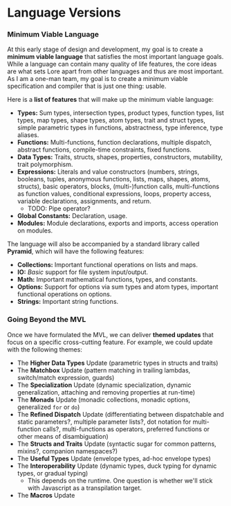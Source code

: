 # Language Versions

### Minimum Viable Language

At this early stage of design and development, my goal is to create a **minimum viable language** that satisfies the most important language goals. While a language can contain many quality of life features, the core ideas are what sets Lore apart from other languages and thus are most important. As I am a one-man team, my goal is to create a minimum viable specification and compiler that is just one thing: usable.

Here is a **list of features** that will make up the minimum viable language:

- **Types:** Sum types, intersection types, product types, function types, list types, map types, shape types, atom types, trait and struct types, simple parametric types in functions, abstractness, type inference, type aliases.
- **Functions:** Multi-functions, function declarations, multiple dispatch, abstract functions, compile-time constraints, fixed functions.
- **Data Types:** Traits, structs, shapes, properties, constructors, mutability, trait polymorphism.
- **Expressions:** Literals and value constructors (numbers, strings, booleans, tuples, anonymous functions, lists, maps, shapes, atoms, structs), basic operators, blocks, (multi-)function calls, multi-functions as function values, conditional expressions, loops, property access, variable declarations, assignments, and return.
  - TODO: Pipe operator?
- **Global Constants:** Declaration, usage.
- **Modules:** Module declarations, exports and imports, access operation on modules.

The language will also be accompanied by a standard library called **Pyramid**, which will have the following features:

- **Collections:** Important functional operations on lists and maps.
- **IO:** *Basic* support for file system input/output.
- **Math:** Important mathematical functions, types, and constants.
- **Options:** Support for options via sum types and atom types, important functional operations on options.
- **Strings:** Important string functions.


### Going Beyond the MVL

Once we have formulated the MVL, we can deliver **themed updates** that focus on a specific cross-cutting feature. For example, we could update with the following themes:

- The **Higher Data Types** Update (parametric types in structs and traits)
- The **Matchbox** Update (pattern matching in trailing lambdas, switch/match expression, guards)
- The **Specialization** Update (dynamic specialization, dynamic generalization, attaching and removing properties at run-time)
- The **Monads** Update (monadic collections, monadic options, generalized `for` or `do`)
- The **Refined Dispatch** Update (differentiating between dispatchable and static parameters?, multiple parameter lists?, dot notation for multi-function calls?, multi-functions as operators, preferred functions or other means of disambiguation)
- The **Structs and Traits** Update (syntactic sugar for common patterns, mixins?, companion namespaces?)
- The **Useful Types** Update (envelope types, ad-hoc envelope types)
- The **Interoperability** Update (dynamic types, duck typing for dynamic types, or gradual typing)
  - This depends on the runtime. One question is whether we'll stick with Javascript as a transpilation target.
- The **Macros** Update
